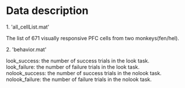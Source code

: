 <!DOCTYPE html>
<html>
<head>
    <h1>Data description</h1>
</head>
<body>
    1. 'all_cellList.mat'
    <p>The list of 671 visually responsive PFC cells from two monkeys(fen/hel).</p>
</body>
    2. 'behavior.mat'
    <p>look_success: the number of success trials in the look task.<br>
    look_failure: the number of failure trials in the look task.<br>
    nolook_success: the number of success trials in the nolook task.<br>
    nolook_failure: the number of failure trials in the nolook task.</p>
</html>
